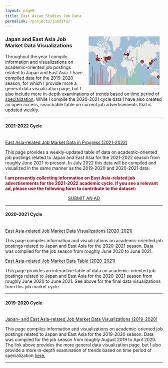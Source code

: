```yaml
---
layout: page0
title: East Asian Studies Job Data
permalink: /projects/jobdata/
---
```


<div style>
<img src="/images/Data20_map.png" style="float:right;max-width:45%;padding: 10px 10px 10px 15px;">
</div>
<h3>Japan and East Asia Job Market Data Visualizations</h3>
<p></p>
Throughout the year I compile information and visualizations on academic-oriented job postings related to Japan and East Asia. I have compiled data for the 2019-2020 season, for which I provide  more a general data visualization page, but I also include more in-depth examinations of trends based on <a href="/projects/PMjobs2020/">time period of specialization</a>. While I compile the 2020-2021 cycle data I have also created an open access, searchable table on current job advertisements that is updated weekly.
<hr>
<h4><b>2021-2022 Cycle</b></h4>
<br>
<a href="/projects/jobtable2022/">East Asia-related Job Market Data in Progress (2021-2022)</a>
<p></p>
This page provides a weekly-updated table of data on academic-oriented job postings related to Japan and East Asia for the 2021-2022 season from roughly June 2021 to present. In July 2022 this data will be compiled and visualized in the same manner as the 2019-2020 and 2020-2021 data.
<p></p>
<b><font color="#a6001b">I am presently collecting information on East Asia-related job advertisements for the 2021-2022 academic cycle. If you see a relevant ad, please use the following form to contribute to the dataset:</font></b>
<p></p>
<center><a href="https://forms.gle/iUc6LPyXveRixh8L6" class="btn btn-primary btn-lg outline" role="button" target="blank">SUBMIT AN AD</a></center>
<hr>
<h4><b>2020-2021 Cycle</b></h4>
<br>
<a href="/projects/jobs2021/">East Asia-related Job Market Data Visualizations (2020-2021)</a>
<p></p>
This page compiles information and visualizations on academic-oriented job postings related to Japan and East Asia for the 2020-2021 season. Data was compiled for the job season from roughly June 2020 to June 2021.
<p></p>
<a href="/projects/jobtable2021/">East Asia-related Job Market Data Table (2020-2021)</a>
<p></p>
This page provides an interactive table of data on academic-oriented job postings related to Japan and East Asia for the 2020-2021 season from roughly June 2020 to June 2021. See above for the final data visualizations from this job market cycle.
<hr>
<h4><b>2019-2020 Cycle</b></h4>
<br>
<a href="/projects/jobs2020/">Japan- and East Asia-related Job Market Data Visualizations (2019-2020)</a>
<p></p>
This page compiles information and visualizations on academic-oriented job postings related to Japan and East Asia for the 2019-2020 season. Data was compiled for the job season from roughly August 2019 to April 2020. The link above provides the more general data visualization page, but I also provide a more in-depth examination of trends based on time period of specialization <a href="/projects/PMjobs2020/">here.</a>
<br>
<hr>
<p></p>
